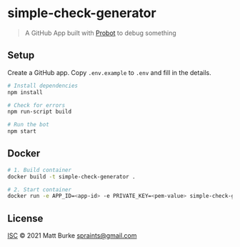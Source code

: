 # simple-check-generator

> A GitHub App built with [Probot](https://github.com/probot/probot) to debug something

## Setup

Create a GitHub app. Copy `.env.example` to `.env` and fill in the details.

```sh
# Install dependencies
npm install

# Check for errors
npm run-script build

# Run the bot
npm start
```

## Docker

```sh
# 1. Build container
docker build -t simple-check-generator .

# 2. Start container
docker run -e APP_ID=<app-id> -e PRIVATE_KEY=<pem-value> simple-check-generator
```

## License

[ISC](LICENSE) © 2021 Matt Burke <spraints@gmail.com>
